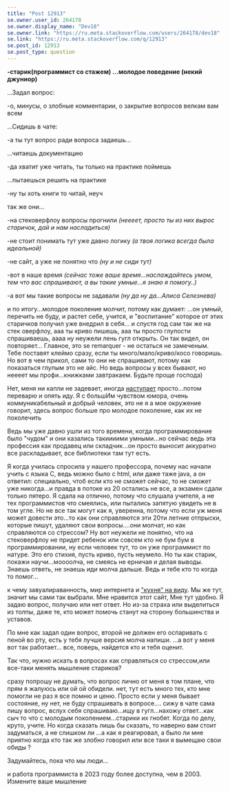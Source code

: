 ```yaml
---
title: "Post 12913"
se.owner.user_id: 264178
se.owner.display_name: "Dev18"
se.owner.link: "https://ru.meta.stackoverflow.com/users/264178/dev18"
se.link: "https://ru.meta.stackoverflow.com/q/12913"
se.post_id: 12913
se.post_type: question
---
```

<p><strong>-старик(программист со стажем)
...молодое поведение (некий джуниор)</strong></p>
<p>...Задал вопрос:</p>
<p>-о, минусы, о злобные комментарии, о закрытие вопросов велкам вам всем</p>
<p>...Сидишь в чате:</p>
<p>-а ты тут вопрос ради вопроса задаешь...</p>
<p>...читаешь документацию</p>
<p>-да хватит уже читать, ты только на практике поймешь</p>
<p>...пытаешься решить на практике</p>
<p>-ну ты хоть книги то читай, неуч</p>
<p>так же они...</p>
<p>-на стековерфлоу вопросы прогнили <em>(неееет, просто ты из них вырос старичок, дай и нам
насладиться)</em></p>
<p>-не стоит понимать тут уже давно логику <em>(а твоя логика всегда была идеальной)</em></p>
<p>-не сайт, а уже не понятно что <em>(ну и не сиди тут)</em></p>
<p>-вот в наше время <em>(сейчас тоже ваше время...наслаждайтесь умом, тем что вас спрашивают, а вы такие умные...я знаю я помогу..)</em></p>
<p>-а вот мы такие вопросы не задавали <em>(ну да ну да...Алиса Селезнева)</em></p>
<p>и по итогу...молодое поколение молчит, потому как думает: ...он умный, перечить не буду, и растет себе, учится, и &quot;воспитание&quot; которое от этих старичков получил уже внедрил в себя... и спустя год сам так же на стек оверфлоу, ааа ты криво пишешь, ааа ты просто глупости спрашиваешь, аааа ну неужели лень гугл открыть. Он так видел, он повторяет... Главное, это se remarquer - не остаться не замеченым. Тебе поставят клеймо сразу, если ты много/мало/криво/косо говоришь. Но вот в чем прикол, сами то они не спрашивают, потому как показаться глупым это не айс. Но ведь вопросы у всех бывают, но неееет мы профи...книжками завтракаем. Будьте проще господа)</p>
<p>Нет, меня ни капли не задевает, иногда <a href="https://www.youtube.com/shorts/ZzBQKtH0gHM" rel="nofollow noreferrer">наступает</a> просто...потом переварю и опять иду. Я с большИм чувством юмора, очень коммуникабельный и добрый человек, это не я а мое окружение говорит, здесь вопрос больше про молодое поколение, как их не поколечить</p>
<p>Ведь мы уже давно ушли из того времени, когда программирование было &quot;чудом&quot; и они казались такиииими умными...но сейчас ведь эта профессия как продавец или складчик...он просто выносит аккуратно все раскладывает, все библиотеки там тут есть.</p>
<p>Я когда училась спросила у нашего профессора, почему нас начали учить с языка С, ведь можно было с html, или даже таже java, а он ответил: специально, чтоб если кто не сможет сейчас, то не сможет уже никогда...и правда в потоке из 20 остались не все, а экзамен сдали только пятеро. Я сдала на отлично, потому что слушала учителя, а не тех программистов что смеялись, или пытались запятую увидеть не в том угле. Но не все так могут как я, уверенна, потому что если уж меня может довести это...то как они справляются эти 20ти летние отпрыски, которые пишут, удаляют свои вопросы....они молчат, но как справляются со стрессом?
Ну вот неужели не понятно, что на стековерфлоу не придет ребенок или совсем кто не бум бум в  программировании, ну если человек тут, то он уже программист по натуре. Это его стихия, пусть криво, пусть неумело. Но ты как старик, покажи научи...моооолча, не смеясь не ерничая и делая выводы. Знаешь ответь, не знаешь иди молча дальше. Ведь и тебе кто то когда то помог...</p>
<p>к чему завуалираванность, мир интернета и <a href="https://www.youtube.com/watch?v=aQDP0p4DX5o&amp;ab_channel=Podlodka" rel="nofollow noreferrer">&quot;кухня&quot; на виду</a>. Мы же тут, значит мы сами так выбрали. Мне нравится этот сайт, Мне тут удобно. Я задаю вопрос, получаю или нет ответ. Но из-за страха или выделиться из толпы, даже те, кто может помочь станут на сторону большинства и уставов.</p>
<p>По мне как задал один вопрос, второй не должен его оспаривать с пеной во рту, есть у тебя лучше версия молча напиши. ...а вот у меня вот так работает... все, поверь, найдется кто и тебя оценит.</p>
<p>Так что, нужно искать в вопросах как справляться со стрессом,или все-таки менять мышление стариков?</p>
<p>сразу попрошу не думать, что вопрос лично от меня в том плане, что прям я жалуюсь или ой ой обидели. нет, тут есть много тех, кто мне помогли не раз я все помню и ценю. Просто если у меня бывает состояние, ну нет, не буду спрашивать в вопросе.... сижу в чате сама пишу вопрос, вслух себя спрашиваю...ищу в гугл...нахожу ответ...как сыч
то что с молодым поколением...старики их гнобят. Когда по делу, круто, учите. Но когда сказать лишь бы сказать, то наверно вам стоит задуматься, а не слишком ли ...а как я реагировал, а было ли мне приятно когда кто так же злобно говорил или все таки я вымещаю свои обиды ?</p>
<p>Задумайтесь, пока что мы люди...</p>
<p>и работа программиста в 2023 году более доступна, чем в 2003. Измените ваше мышление</p>
